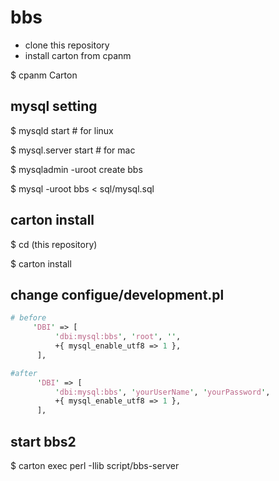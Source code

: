 bbs
===
* clone this repository
* install carton from cpanm

$ cpanm Carton

## mysql setting
$ mysqld start # for linux

$ mysql.server start # for mac

$ mysqladmin -uroot create bbs

$ mysql -uroot bbs < sql/mysql.sql

## carton install

$ cd (this repository)

$ carton install

## change configue/development.pl
```development.pl
# before
     'DBI' => [
          'dbi:mysql:bbs', 'root', '',
          +{ mysql_enable_utf8 => 1 },
      ],
```

```development.pl
#after
      'DBI' => [
          'dbi:mysql:bbs', 'yourUserName', 'yourPassword',
          +{ mysql_enable_utf8 => 1 },
      ],
```

## start bbs2
$ carton exec perl -Ilib script/bbs-server
